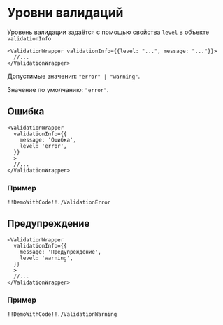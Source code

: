 # Уровни валидаций

Уровень валидации задаётся с помощью свойства `level` в объекте `validationInfo`

    <ValidationWrapper validationInfo={{level: "...", message: "..."}}>
      //...
    </ValidationWrapper>

Допустимые значения: `"error" | "warning"`.

Значение по умолчанию: `"error"`.

## Ошибка

    <ValidationWrapper
      validationInfo={{
        message: 'Ошибка',
        level: 'error',
      }}
      >
      //...
    </ValidationWrapper>

### Пример

    !!DemoWithCode!!./ValidationError

## Предупреждение

    <ValidationWrapper
      validationInfo={{
        message: 'Предупреждение',
        level: 'warning',
      }}
      >
      //...
    </ValidationWrapper>

### Пример

    !!DemoWithCode!!./ValidationWarning
